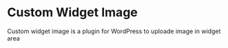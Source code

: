 # Custom Widget Image
 Custom widget image is a plugin for WordPress to uploade image in widget area 

